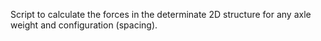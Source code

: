 Script to calculate the forces in the determinate 2D structure for any axle
weight and configuration (spacing). 
